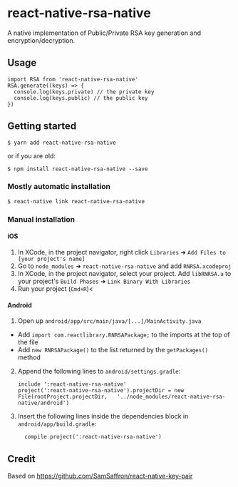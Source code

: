 
# react-native-rsa-native

A native implementation of Public/Private RSA key generation and encryption/decryption.

## Usage

```
import RSA from 'react-native-rsa-native'
RSA.generate((keys) => {
  console.log(keys.private) // the private key
  console.log(keys.public) // the public key
})
```

## Getting started

`$ yarn add react-native-rsa-native` 

or if you are old: 

`$ npm install react-native-rsa-native --save`

### Mostly automatic installation

`$ react-native link react-native-rsa-native`

### Manual installation


#### iOS

1. In XCode, in the project navigator, right click `Libraries` ➜ `Add Files to [your project's name]`
2. Go to `node_modules` ➜ `react-native-rsa-native` and add `RNRSA.xcodeproj`
3. In XCode, in the project navigator, select your project. Add `libRNRSA.a` to your project's `Build Phases` ➜ `Link Binary With Libraries`
4. Run your project (`Cmd+R`)<

#### Android

1. Open up `android/app/src/main/java/[...]/MainActivity.java`
  - Add `import com.reactlibrary.RNRSAPackage;` to the imports at the top of the file
  - Add `new RNRSAPackage()` to the list returned by the `getPackages()` method
2. Append the following lines to `android/settings.gradle`:
  	```
  	include ':react-native-rsa-native'
  	project(':react-native-rsa-native').projectDir = new File(rootProject.projectDir, 	'../node_modules/react-native-rsa-native/android')
  	```
3. Insert the following lines inside the dependencies block in `android/app/build.gradle`:
  	```
      compile project(':react-native-rsa-native')
  	```

## Credit

Based on https://github.com/SamSaffron/react-native-key-pair
